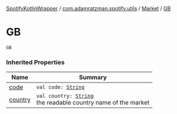 [SpotifyKotlinWrapper](../../index.md) / [com.adamratzman.spotify.utils](../index.md) / [Market](index.md) / [GB](./-g-b.md)

# GB

`GB`

### Inherited Properties

| Name | Summary |
|---|---|
| [code](code.md) | `val code: `[`String`](https://kotlinlang.org/api/latest/jvm/stdlib/kotlin/-string/index.html) |
| [country](country.md) | `val country: `[`String`](https://kotlinlang.org/api/latest/jvm/stdlib/kotlin/-string/index.html)<br>the readable country name of the market |
